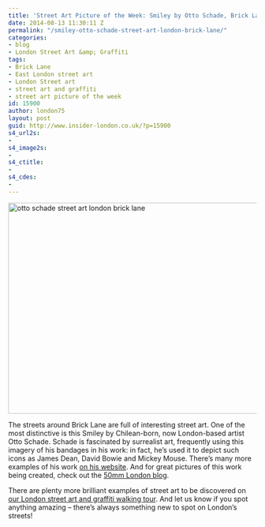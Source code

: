 ```yaml
---
title: 'Street Art Picture of the Week: Smiley by Otto Schade, Brick Lane'
date: 2014-08-13 11:30:11 Z
permalink: "/smiley-otto-schade-street-art-london-brick-lane/"
categories:
- blog
- London Street Art &amp; Graffiti
tags:
- Brick Lane
- East London street art
- London Street art
- street art and graffiti
- street art picture of the week
id: 15900
author: london75
layout: post
guid: http://www.insider-london.co.uk/?p=15900
s4_url2s:
- 
s4_image2s:
- 
s4_ctitle:
- 
s4_cdes:
- 
---
```


[<img class="size-full wp-image-15902 aligncenter" src="/wp-content/uploads/2014/08/ottoschade.jpg" alt="otto schade street art london brick lane" width="569" height="427" />](/wp-content/uploads/2014/08/ottoschade.jpg)
  
The streets around Brick Lane are full of interesting street art. One of the most distinctive is this Smiley by Chilean-born, now London-based artist Otto Schade. Schade is fascinated by surrealist art, frequently using this imagery of his bandages in his work: in fact, he&#8217;s used it to depict such icons as James Dean, David Bowie and Mickey Mouse. There&#8217;s many more examples of his work <a href="http://www.ottoschade.com/gallery/" target="_blank">on his website</a>. And for great pictures of this work being created, check out the <a href="http://50mmlondon.com/hoxton-based-artist-otto-schade-interview-featurette/" target="_blank">50mm London blog</a>.

There are plenty more brilliant examples of street art to be discovered on <a href="http://www.insider-london.co.uk/london-graffiti-artists-walking-tours/" target="_blank">our London street art and graffiti walking tour</a>. And let us know if you spot anything amazing &#8211; there&#8217;s always something new to spot on London&#8217;s streets!